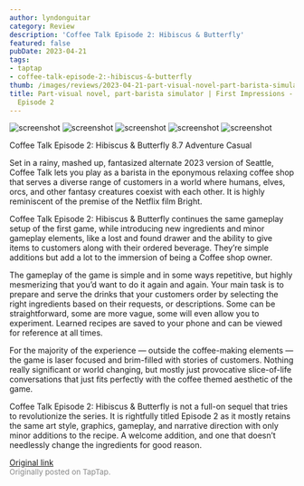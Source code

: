 ```yaml
---
author: lyndonguitar
category: Review
description: 'Coffee Talk Episode 2: Hibiscus & Butterfly'
featured: false
pubDate: 2023-04-21
tags:
- taptap
- coffee-talk-episode-2:-hibiscus-&-butterfly
thumb: /images/reviews/2023-04-21-part-visual-novel-part-barista-simulator--first-impressions---coffee-talk-episode-2-0.avif
title: Part-visual novel, part-barista simulator | First Impressions - Coffee Talk
  Episode 2
---
```


<div class="gallery">
  <img src="/images/reviews/2023-04-21-part-visual-novel-part-barista-simulator--first-impressions---coffee-talk-episode-2-0.avif" alt="screenshot" />
  <img src="/images/reviews/2023-04-21-part-visual-novel-part-barista-simulator--first-impressions---coffee-talk-episode-2-1.avif" alt="screenshot" />
  <img src="/images/reviews/2023-04-21-part-visual-novel-part-barista-simulator--first-impressions---coffee-talk-episode-2-2.avif" alt="screenshot" />
  <img src="/images/reviews/2023-04-21-part-visual-novel-part-barista-simulator--first-impressions---coffee-talk-episode-2-3.avif" alt="screenshot" />
  <img src="/images/reviews/2023-04-21-part-visual-novel-part-barista-simulator--first-impressions---coffee-talk-episode-2-4.avif" alt="screenshot" />
</div>

Coffee Talk Episode 2: Hibiscus & Butterfly
8.7
Adventure
Casual

Set in a rainy, mashed up, fantasized alternate 2023 version of Seattle, Coffee Talk lets you play as a barista in the eponymous relaxing coffee shop that serves a diverse range of customers in a world where humans, elves, orcs, and other fantasy creatures coexist with each other. It is highly reminiscent of the premise of the Netflix film Bright.

Coffee Talk Episode 2: Hibiscus & Butterfly continues the same gameplay setup of the first game, while introducing new ingredients and minor gameplay elements, like a lost and found drawer and the ability to give items to customers along with their ordered beverage. They’re simple additions but add a lot to the immersion of being a Coffee shop owner.

The gameplay of the game is simple and in some ways repetitive, but highly mesmerizing that you’d want to do it again and again. Your main task is to prepare and serve the drinks that your customers order by selecting the right ingredients based on their requests, or descriptions. Some can be straightforward, some are more vague, some will even allow you to experiment. Learned recipes are saved to your phone and can be viewed for reference at all times.

For the majority of the experience — outside the coffee-making elements — the game is laser focused and brim-filled with stories of customers. Nothing really significant or world changing, but mostly just provocative slice-of-life conversations that just fits perfectly with the coffee themed aesthetic of the game.

Coffee Talk Episode 2: Hibiscus & Butterfly is not a full-on sequel that tries to revolutionize the series. It is rightfully titled Episode 2 as it mostly retains the same art style, graphics, gameplay, and narrative direction with only minor additions to the recipe. A welcome addition, and one that doesn’t needlessly change the ingredients for good reason.

[Original link](https://www.taptap.io/post/5193095)<br><span style="font-size: 0.95em; color: #888;">Originally posted on TapTap.</span>